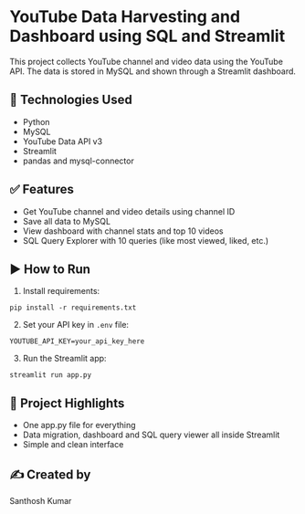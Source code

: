 
# YouTube Data Harvesting and Dashboard using SQL and Streamlit

This project collects YouTube channel and video data using the YouTube API. The data is stored in MySQL and shown through a Streamlit dashboard.

## 🔧 Technologies Used
- Python
- MySQL
- YouTube Data API v3
- Streamlit
- pandas and mysql-connector

## ✅ Features
- Get YouTube channel and video details using channel ID
- Save all data to MySQL
- View dashboard with channel stats and top 10 videos
- SQL Query Explorer with 10 queries (like most viewed, liked, etc.)

## ▶️ How to Run

1. Install requirements:
```
pip install -r requirements.txt
```

2. Set your API key in `.env` file:
```
YOUTUBE_API_KEY=your_api_key_here
```

3. Run the Streamlit app:
```
streamlit run app.py
```

## 📌 Project Highlights

- One app.py file for everything
- Data migration, dashboard and SQL query viewer all inside Streamlit
- Simple and clean interface

## ✍️ Created by

Santhosh Kumar


